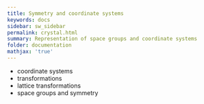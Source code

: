 ```yaml
---
title: Symmetry and coordinate systems
keywords: docs
sidebar: sw_sidebar
permalink: crystal.html
summary: Representation of space groups and coordinate systems
folder: documentation
mathjax: 'true'
---
```


* coordinate systems
* transformations
* lattice transformations
* space groups and symmetry